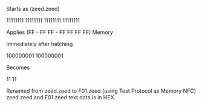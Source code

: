 Starts as (zeed.zeed)

11111111 11111111
11111111 11111111

Applies (FF - FF FF - FF FF FF FF) Memory



Immediately after hatching

100000001
100000001

Becomes

11
11




Renamed from zeed.zeed to F01.zeed (using Test Protocol as Memory NFC)
zeed.zeed and F01.zeed text data is in HEX.
